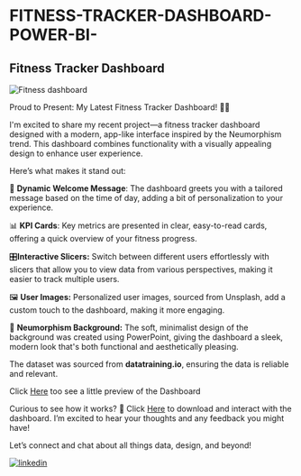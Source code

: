 # FITNESS-TRACKER-DASHBOARD-POWER-BI-


## Fitness Tracker Dashboard
![Fitness dashboard ](https://github.com/user-attachments/assets/20cf4238-7a10-4b2f-8da9-9d7db43a24bc) 

 Proud to Present: My Latest Fitness Tracker Dashboard! 🏋️‍♂️

I'm excited to share my recent project—a fitness tracker dashboard designed with a modern, app-like interface inspired by the Neumorphism trend. This dashboard combines functionality with a visually appealing design to enhance user experience.

Here’s what makes it stand out:

👋 **Dynamic Welcome Message**: The dashboard greets you with a tailored message based on the time of day, adding a bit of personalization to your experience.

📊 **KPI Cards**: Key metrics are presented in clear, easy-to-read cards, offering a quick overview of your fitness progress.

🎛️**Interactive Slicers:** Switch between different users effortlessly with slicers that allow you to view data from various perspectives, making it easier to track multiple users.

🖼️ **User Images:** Personalized user images, sourced from Unsplash, add a custom touch to the dashboard, making it more engaging.

🎨 **Neumorphism Background:** The soft, minimalist design of the background was created using PowerPoint, giving the dashboard a sleek, modern look that's both functional and aesthetically pleasing.

The dataset was sourced from **datatraining.io**, ensuring the data is reliable and relevant.

Click [Here](https://github.com/Man-of-principle/FITNESS-TRACKER-DASHBOARD-POWER-BI-/issues/1#issue-2466869439) too see a little preview of the Dashboard

Curious to see how it works? 🎥 Click [Here](https://drive.google.com/drive/folders/1tp67EPRnuy82qlytFEU1eh4P5OeesSCS?usp=sharing) to download and interact with the dashboard. I’m excited to hear your thoughts and any feedback you might have!


Let’s connect and chat about all things data, design, and beyond!

[![linkedin](https://img.shields.io/badge/linkedin-0A66C2?style=for-the-badge&logo=linkedin&logoColor=white)](https://www.linkedin.com/in/harold-wilson-thom-otuya/)

